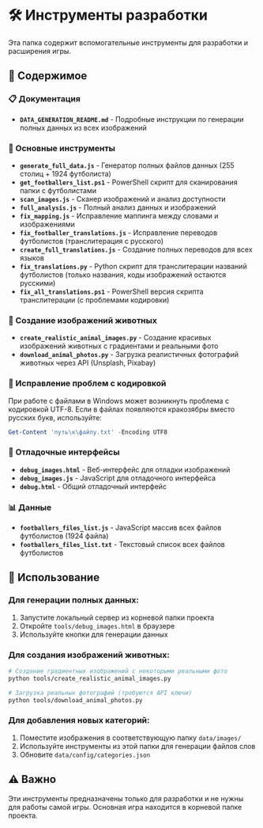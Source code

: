 # 🛠️ Инструменты разработки

Эта папка содержит вспомогательные инструменты для разработки и расширения игры.

## 📁 Содержимое

### 📋 Документация
- **`DATA_GENERATION_README.md`** - Подробные инструкции по генерации полных данных из всех изображений

### 🔧 Основные инструменты
- **`generate_full_data.js`** - Генератор полных файлов данных (255 столиц + 1924 футболиста)
- **`get_footballers_list.ps1`** - PowerShell скрипт для сканирования папки с футболистами
- **`scan_images.js`** - Сканер изображений и анализ доступности
- **`full_analysis.js`** - Полный анализ данных и изображений
- **`fix_mapping.js`** - Исправление маппинга между словами и изображениями
- **`fix_footballer_translations.js`** - Исправление переводов футболистов (транслитерация с русского)
- **`create_full_translations.js`** - Создание полных переводов для всех языков
- **`fix_translations.py`** - Python скрипт для транслитерации названий футболистов (только названия, коды изображений остаются русскими)
- **`fix_all_translations.ps1`** - PowerShell версия скрипта транслитерации (с проблемами кодировки)

### 🐾 Создание изображений животных
- **`create_realistic_animal_images.py`** - Создание красивых изображений животных с градиентами и реальными фото
- **`download_animal_photos.py`** - Загрузка реалистичных фотографий животных через API (Unsplash, Pixabay)

### 🔧 Исправление проблем с кодировкой
При работе с файлами в Windows может возникнуть проблема с кодировкой UTF-8. Если в файлах появляются кракозябры вместо русских букв, используйте:
```powershell
Get-Content 'путь\к\файлу.txt' -Encoding UTF8
```

### 🐛 Отладочные интерфейсы
- **`debug_images.html`** - Веб-интерфейс для отладки изображений
- **`debug_images.js`** - JavaScript для отладочного интерфейса
- **`debug.html`** - Общий отладочный интерфейс

### 📊 Данные
- **`footballers_files_list.js`** - JavaScript массив всех файлов футболистов (1924 файла)
- **`footballers_files_list.txt`** - Текстовый список всех файлов футболистов

## 🚀 Использование

### Для генерации полных данных:
1. Запустите локальный сервер из корневой папки проекта
2. Откройте `tools/debug_images.html` в браузере
3. Используйте кнопки для генерации данных

### Для создания изображений животных:
```bash
# Создание градиентных изображений с некоторыми реальными фото
python tools/create_realistic_animal_images.py

# Загрузка реальных фотографий (требуются API ключи)
python tools/download_animal_photos.py
```

### Для добавления новых категорий:
1. Поместите изображения в соответствующую папку `data/images/`
2. Используйте инструменты из этой папки для генерации файлов слов
3. Обновите `data/config/categories.json`

## ⚠️ Важно

Эти инструменты предназначены только для разработки и не нужны для работы самой игры. Основная игра находится в корневой папке проекта. 